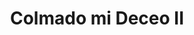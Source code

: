 ---
title: "Colmado mi Deceo II"
url: /urbaniziacion-luz-maria/colmado-mi-deceo-ii/
shop: Allgemein
---